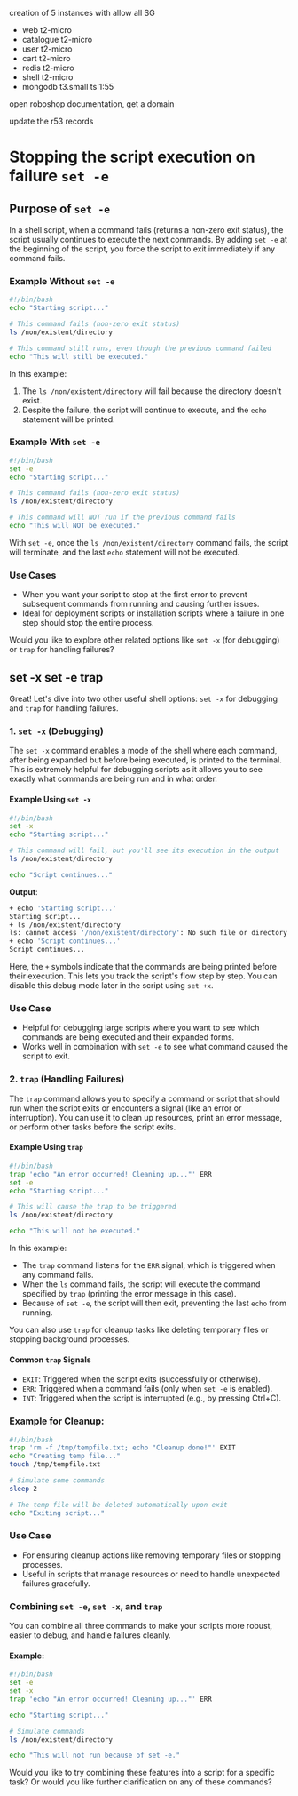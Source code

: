 creation of 5 instances with allow all SG


* web t2-micro
* catalogue t2-micro
* user t2-micro
* cart t2-micro
* redis t2-micro
* shell t2-micro
* mongodb t3.small
  ts 1:55

open roboshop documentation, get a domain

update the r53 records


# Stopping the script execution on failure **`set -e`**

## Purpose of `set -e`

In a shell script, when a command fails (returns a non-zero exit status), the script usually continues to execute the next commands. By adding `set -e` at the beginning of the script, you force the script to exit immediately if any command fails.

### Example Without `set -e`

```bash
#!/bin/bash
echo "Starting script..."

# This command fails (non-zero exit status)
ls /non/existent/directory

# This command still runs, even though the previous command failed
echo "This will still be executed."
```

In this example:

1. The `ls /non/existent/directory` will fail because the directory doesn't exist.
2. Despite the failure, the script will continue to execute, and the `echo` statement will be printed.

### Example With `set -e`

```bash
#!/bin/bash
set -e
echo "Starting script..."

# This command fails (non-zero exit status)
ls /non/existent/directory

# This command will NOT run if the previous command fails
echo "This will NOT be executed."
```

With `set -e`, once the `ls /non/existent/directory` command fails, the script will terminate, and the last `echo` statement will not be executed.

### Use Cases

- When you want your script to stop at the first error to prevent subsequent commands from running and causing further issues.
- Ideal for deployment scripts or installation scripts where a failure in one step should stop the entire process.

Would you like to explore other related options like `set -x` (for debugging) or `trap` for handling failures?


## set -x set -e trap

Great! Let's dive into two other useful shell options: `set -x` for debugging and `trap` for handling failures.

### 1. `set -x` (Debugging)

The `set -x` command enables a mode of the shell where each command, after being expanded but before being executed, is printed to the terminal. This is extremely helpful for debugging scripts as it allows you to see exactly what commands are being run and in what order.

#### Example Using `set -x`

```bash
#!/bin/bash
set -x
echo "Starting script..."

# This command will fail, but you'll see its execution in the output
ls /non/existent/directory

echo "Script continues..."
```

**Output**:

```bash
+ echo 'Starting script...'
Starting script...
+ ls /non/existent/directory
ls: cannot access '/non/existent/directory': No such file or directory
+ echo 'Script continues...'
Script continues...
```

Here, the `+` symbols indicate that the commands are being printed before their execution. This lets you track the script's flow step by step. You can disable this debug mode later in the script using `set +x`.

### Use Case

- Helpful for debugging large scripts where you want to see which commands are being executed and their expanded forms.
- Works well in combination with `set -e` to see what command caused the script to exit.

### 2. `trap` (Handling Failures)

The `trap` command allows you to specify a command or script that should run when the script exits or encounters a signal (like an error or interruption). You can use it to clean up resources, print an error message, or perform other tasks before the script exits.

#### Example Using `trap`

```bash
#!/bin/bash
trap 'echo "An error occurred! Cleaning up..."' ERR
set -e
echo "Starting script..."

# This will cause the trap to be triggered
ls /non/existent/directory

echo "This will not be executed."
```

In this example:

- The `trap` command listens for the `ERR` signal, which is triggered when any command fails.
- When the `ls` command fails, the script will execute the command specified by `trap` (printing the error message in this case).
- Because of `set -e`, the script will then exit, preventing the last `echo` from running.

You can also use `trap` for cleanup tasks like deleting temporary files or stopping background processes.

#### Common `trap` Signals

- `EXIT`: Triggered when the script exits (successfully or otherwise).
- `ERR`: Triggered when a command fails (only when `set -e` is enabled).
- `INT`: Triggered when the script is interrupted (e.g., by pressing Ctrl+C).

### Example for Cleanup:

```bash
#!/bin/bash
trap 'rm -f /tmp/tempfile.txt; echo "Cleanup done!"' EXIT
echo "Creating temp file..."
touch /tmp/tempfile.txt

# Simulate some commands
sleep 2

# The temp file will be deleted automatically upon exit
echo "Exiting script..."
```

### Use Case

- For ensuring cleanup actions like removing temporary files or stopping processes.
- Useful in scripts that manage resources or need to handle unexpected failures gracefully.

### Combining `set -e`, `set -x`, and `trap`

You can combine all three commands to make your scripts more robust, easier to debug, and handle failures cleanly.

#### Example:

```bash
#!/bin/bash
set -e
set -x
trap 'echo "An error occurred! Cleaning up..."' ERR

echo "Starting script..."

# Simulate commands
ls /non/existent/directory

echo "This will not run because of set -e."
```

Would you like to try combining these features into a script for a specific task? Or would you like further clarification on any of these commands?
